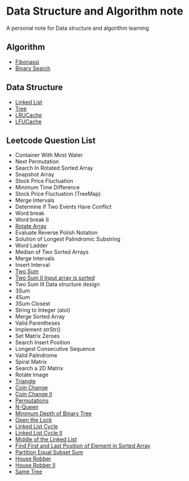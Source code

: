 # Data Structure and Algorithm note
A personal note for Data structure and algorithm learning


## Algorithm
- [Fibonassi](https://github.com/swksysb1124/DsaNote/blob/main/Fibonassi.md)
- [Binary Search](https://github.com/swksysb1124/DsaNote/blob/main/BinarySearch.md)


## Data Structure
- [Linked List](https://github.com/swksysb1124/DsaNote/blob/main/ListNode.md)
- [Tree](https://github.com/swksysb1124/DsaNote/blob/main/Tree.md)
- [LRUCache](https://github.com/swksysb1124/DsaNote/blob/main/LRUCache.md)
- [LFUCache](https://github.com/swksysb1124/DsaNote/blob/main/LFUCache.md)

## Leetcode Question List
- Container With Most Water 
- Next Permutation
- Search In Rotated Sorted Array
- Snapshot Array
- Stock Price Fluctuation
- Minimum Time Difference
- Stock Price Fluctuation (TreeMap)
- Merge Intervals
- Determine if Two Events Have Conflict
- Word break
- Word break II
- [Rotate Array](https://github.com/swksysb1124/DsaNote/blob/main/RotateArrray.md)
- Evaluate Reverse Polish Notation
- Solution of Longest Palindromic Substring
- Word Ladder
- Median of Two Sorted Arrays
- Merge Intervals
- Insert Interval
- [Two Sum](https://github.com/swksysb1124/DsaNote/blob/main/TwoSum.md)
- [Two Sum II Input array is sorted](https://github.com/swksysb1124/DsaNote/blob/main/TwoSumSortedArray.md)
- Two Sum III Data structure design
- 3Sum
- 4Sum
- 3Sum Closest
- String to Integer (atoi)
- Merge Sorted Array
- Valid Parentheses
- Implement strStr()
- Set Matrix Zeroes
- Search Insert Position
- Longest Consecutive Sequence
- Valid Palindrome
- Spiral Matrix
- Search a 2D Matrix
- Rotate Image
- [Triangle](https://github.com/swksysb1124/DsaNote/blob/main/Triangle.md)
- [Coin Change](https://github.com/swksysb1124/DsaNote/blob/main/CoinChange.md)
- [Coin Change II](https://github.com/swksysb1124/DsaNote/blob/main/CoinChangeII.md)
- [Permutations](https://github.com/swksysb1124/DsaNote/blob/main/Permutations.md)
- [N-Queen](https://github.com/swksysb1124/DsaNote/blob/main/NQueen.md)
- [Minimum Depth of Binary Tree](https://github.com/swksysb1124/DsaNote/blob/main/MimDepthBT.md)
- [Open the Lock](https://github.com/swksysb1124/DsaNote/blob/main/OpenLock.md)
- [Linked List Cycle](https://github.com/swksysb1124/DsaNote/blob/main/LinkedListCycle.md)
- [Linked List Cycle II](https://github.com/swksysb1124/DsaNote/blob/main/LinkedListCycleII.md)
- [Middle of the Linked List](https://github.com/swksysb1124/DsaNote/blob/main/MiddleLinkedList.md)
- [Find First and Last Position of Element in Sorted Array](https://github.com/swksysb1124/DsaNote/blob/main/FirstLastESortedArray.md)
- [Partition Equal Subset Sum](https://github.com/swksysb1124/DsaNote/blob/main/PartitionEqualSubsetSum.md)
- [House Robber](https://github.com/swksysb1124/DsaNote/blob/main/HouseRobber.md)
- [House Robber II](https://github.com/swksysb1124/DsaNote/blob/main/HouseRobberII.md)
- [Same Tree](https://github.com/swksysb1124/DsaNote/blob/main/SameTree.md)